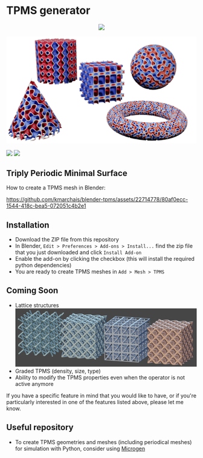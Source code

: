 # TPMS generator

<p align="center">
  <img src="https://github.com/kmarchais/blender-tpms/assets/22714778/05c21e9f-eb8e-4ec4-a21a-7295563dc24b"/>
</p>

![TPMS](assets/geo_nodes.png)
<div>
  <img src="https://github.com/kmarchais/blender-tpms/assets/22714778/df72dbd8-f8d9-4ea8-bb89-02318534f655" width="49%"/>
  <img src="https://github.com/kmarchais/blender-tpms/assets/22714778/e900a3d5-02f0-4d76-9775-b54b60c139af" width="49%"/>
</div>

## Triply Periodic Minimal Surface

How to create a TPMS mesh in Blender:

https://github.com/kmarchais/blender-tpms/assets/22714778/80af0ecc-1544-418c-bea5-072051c4b2e1

## Installation

- Download the ZIP file from this repository
- In Blender, `Edit > Preferences > Add-ons > Install...` find the zip file that you just downloaded and click `Install Add-on`
- Enable the add-on by clicking the checkbox (this will install the required python dependencies)
- You are ready to create TPMS meshes in `Add > Mesh > TPMS`


## Coming Soon
- Lattice structures ![Lattices](assets/lattice.png)
- Graded TPMS (density, size, type)
- Ability to modify the TPMS properties even when the operator is not active anymore

If you have a specific feature in mind that you would like to have, or if you're particularly interested in one of the features listed above, please let me know.

## Useful repository
- To create TPMS geometries and meshes (including periodical meshes) for simulation with Python, consider using [Microgen](https://github.com/3MAH/microgen)
